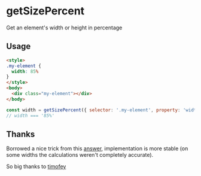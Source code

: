 # getSizePercent
Get an element's width or height in percentage

## Usage
```html
<style>
.my-element {
  width: 85%
}
</style>
<body>
  <div class="my-element"></div>
</body>
```
```javascript
const width = getSizePercent({ selector: '.my-element', property: 'width' });
// width === '85%'
```

## Thanks
Borrowed a nice trick from this [answer](https://stackoverflow.com/a/19873734/4119772), implementation is more stable (on some widths the calculations weren't completely accurate).

So big thanks to [timofey](https://stackoverflow.com/users/477496/timofey)
